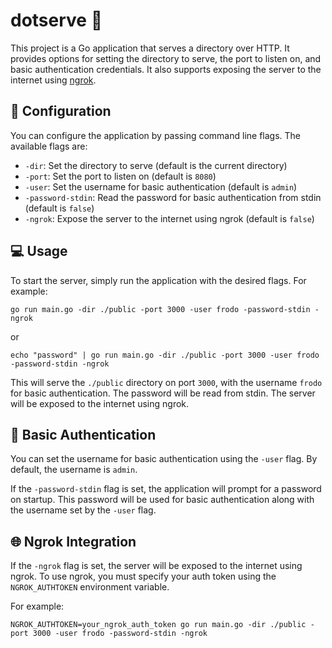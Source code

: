 # dotserve :file_folder:

This project is a Go application that serves a directory over HTTP. It provides options for setting the directory to
serve, the port to listen on, and basic authentication credentials. It also supports exposing the server to the internet
using [ngrok](https://ngrok.com/).

## :wrench: Configuration

You can configure the application by passing command line flags. The available flags are:

- `-dir`: Set the directory to serve (default is the current directory)
- `-port`: Set the port to listen on (default is `8080`)
- `-user`: Set the username for basic authentication (default is `admin`)
- `-password-stdin`: Read the password for basic authentication from stdin (default is `false`)
- `-ngrok`: Expose the server to the internet using ngrok (default is `false`)

## :computer: Usage

To start the server, simply run the application with the desired flags. For example:

```shell
go run main.go -dir ./public -port 3000 -user frodo -password-stdin -ngrok
```

or

```shell
echo "password" | go run main.go -dir ./public -port 3000 -user frodo -password-stdin -ngrok
```

This will serve the `./public` directory on port `3000`, with the username `frodo` for basic authentication. The
password will be read from stdin. The server will be exposed to the internet using ngrok.

## :closed_lock_with_key: Basic Authentication

You can set the username for basic authentication using the `-user` flag. By default, the username is `admin`.

If the `-password-stdin` flag is set, the application will prompt for a password on startup. This password will be used
for basic authentication along with the username set by the `-user` flag.

## :globe_with_meridians: Ngrok Integration

If the `-ngrok` flag is set, the server will be exposed to the internet using ngrok. To use ngrok, you must specify your
auth token using the `NGROK_AUTHTOKEN` environment variable.

For example:

```shell
NGROK_AUTHTOKEN=your_ngrok_auth_token go run main.go -dir ./public -port 3000 -user frodo -password-stdin -ngrok
```
